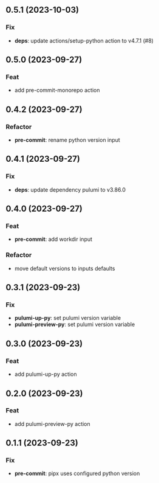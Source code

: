 ## 0.5.1 (2023-10-03)

### Fix

- **deps**: update actions/setup-python action to v4.7.1 (#8)

## 0.5.0 (2023-09-27)

### Feat

- add pre-commit-monorepo action

## 0.4.2 (2023-09-27)

### Refactor

- **pre-commit**: rename python version input

## 0.4.1 (2023-09-27)

### Fix

- **deps**: update dependency pulumi to v3.86.0

## 0.4.0 (2023-09-27)

### Feat

- **pre-commit**: add workdir input

### Refactor

- move default versions to inputs defaults

## 0.3.1 (2023-09-23)

### Fix

- **pulumi-up-py**: set pulumi version variable
- **pulumi-preview-py**: set pulumi version variable

## 0.3.0 (2023-09-23)

### Feat

- add pulumi-up-py action

## 0.2.0 (2023-09-23)

### Feat

- add pulumi-preview-py action

## 0.1.1 (2023-09-23)

### Fix

- **pre-commit**: pipx uses configured python version
